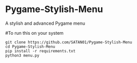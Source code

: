 # Pygame-Stylish-Menu
A stylish and advanced Pygame menu

#To run this on your system

```
git clone https://github.com/SATAN01/Pygame-Stylish-Menu
cd Pygame-Stylish-Menu
pip install -r requirements.txt
python3 menu.py
```
